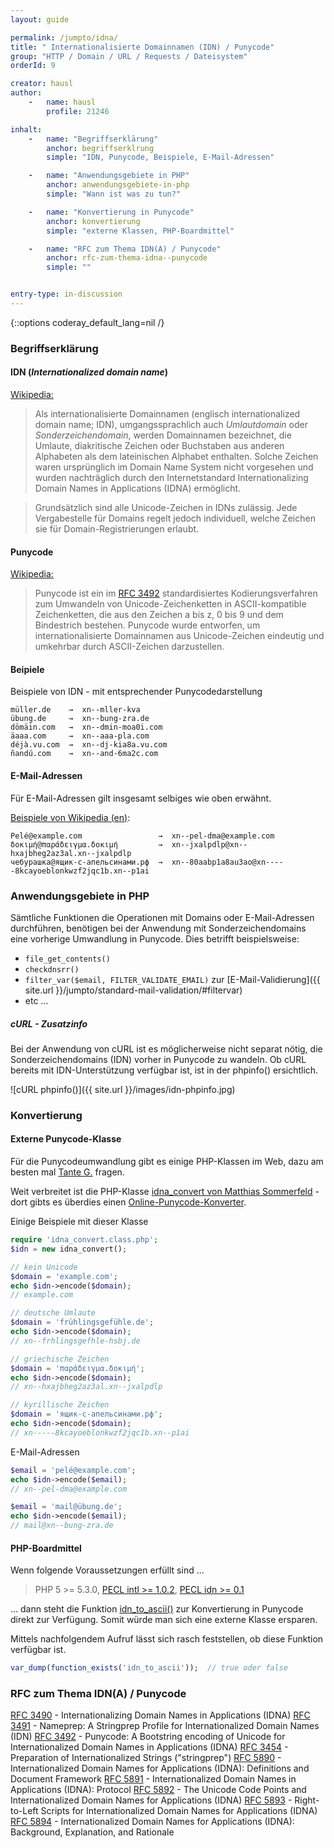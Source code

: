 ```yaml
---
layout: guide

permalink: /jumpto/idna/
title: " Internationalisierte Domainnamen (IDN) / Punycode"
group: "HTTP / Domain / URL / Requests / Dateisystem"
orderId: 9

creator: hausl
author:
    -   name: hausl
        profile: 21246

inhalt:
    -   name: "Begriffserklärung"
        anchor: begriffserklrung
        simple: "IDN, Punycode, Beispiele, E-Mail-Adressen"

    -   name: "Anwendungsgebiete in PHP"
        anchor: anwendungsgebiete-in-php
        simple: "Wann ist was zu tun?"

    -   name: "Konvertierung in Punycode"
        anchor: konvertierung
        simple: "externe Klassen, PHP-Boardmittel"

    -   name: "RFC zum Thema IDN(A) / Punycode"
        anchor: rfc-zum-thema-idna--punycode
        simple: ""


entry-type: in-discussion
---
```


{::options coderay_default_lang=nil /}



### Begriffserklärung

#### IDN (*Internationalized domain name*)

[Wikipedia:](http://de.wikipedia.org/wiki/Internationalisierter_Domainname)

> Als internationalisierte Domainnamen (englisch internationalized domain name; IDN), umgangssprachlich auch *Umlautdomain* oder *Sonderzeichendomain*, werden Domainnamen bezeichnet, die Umlaute, diakritische Zeichen oder Buchstaben aus anderen Alphabeten als dem lateinischen Alphabet enthalten. Solche Zeichen waren ursprünglich im Domain Name System nicht vorgesehen und wurden nachträglich durch den Internetstandard Internationalizing Domain Names in Applications (IDNA) ermöglicht.

> Grundsätzlich sind alle Unicode-Zeichen in IDNs zulässig. Jede Vergabestelle für Domains regelt jedoch individuell, welche Zeichen sie für Domain-Registrierungen erlaubt.


#### Punycode

[Wikipedia:](http://de.wikipedia.org/wiki/Punycode)

> Punycode ist ein im [RFC 3492](http://tools.ietf.org/html/rfc3492) standardisiertes Kodierungsverfahren zum Umwandeln von Unicode-Zeichenketten in ASCII-kompatible Zeichenketten, die aus den Zeichen a bis z, 0 bis 9 und dem Bindestrich bestehen. Punycode wurde entworfen, um internationalisierte Domainnamen aus Unicode-Zeichen eindeutig und umkehrbar durch ASCII-Zeichen darzustellen.


#### Beipiele

Beispiele von IDN - mit entsprechender Punycodedarstellung

~~~
müller.de    →  xn--mller-kva
übung.de     →  xn--bung-zra.de
dömäin.com   →  xn--dmin-moa0i.com
äaaa.com     →  xn--aaa-pla.com
déjà.vu.com  →  xn--dj-kia8a.vu.com
ñandú.com    →  xn--and-6ma2c.com
~~~

#### E-Mail-Adressen

Für E-Mail-Adressen gilt insgesamt selbiges wie oben erwähnt.

[Beispiele von Wikipedia (en)](http://en.wikipedia.org/wiki/Email_address#Internationalization_examples):

~~~
Pelé@example.com                 →  xn--pel-dma@example.com
δοκιμή@παράδειγμα.δοκιμή         →  xn--jxalpdlp@xn--hxajbheg2az3al.xn--jxalpdlp
чебурашка@ящик-с-апельсинами.рф  →  xn--80aabp1a8au3ao@xn-----8kcayoeblonkwzf2jqc1b.xn--p1ai
~~~


### Anwendungsgebiete in PHP

Sämtliche Funktionen die Operationen mit Domains oder E-Mail-Adressen durchführen, benötigen bei der Anwendung mit Sonderzeichendomains eine vorherige Umwandlung in Punycode. Dies betrifft beispielsweise:

- `file_get_contents()`
- `checkdnsrr()`
- `filter_var($email, FILTER_VALIDATE_EMAIL)` zur [E-Mail-Validierung]({{ site.url }}/jumpto/standard-mail-validation/#filtervar)
- etc ...


##### cURL - Zusatzinfo

Bei der Anwendung von cURL ist es möglicherweise nicht separat nötig, die Sonderzeichendomains (IDN) vorher in Punycode zu wandeln. Ob cURL bereits mit IDN-Unterstützung verfügbar ist, ist in der phpinfo() ersichtlich.

![cURL phpinfo()]({{ site.url }}/images/idn-phpinfo.jpg)


### Konvertierung

#### Externe Punycode-Klasse

Für die Punycodeumwandlung gibt es einige PHP-Klassen im Web, dazu am besten mal [Tante G.](https://www.google.at/search?q=php+punycode+OR+idna+converter) fragen.

Weit verbreitet ist die PHP-Klasse [idna_convert von Matthias Sommerfeld](http://phlymail.com/de/downloads/idna-convert.html) - dort gibts es überdies einen [Online-Punycode-Konverter](http://idnaconv.phlymail.de/?lang=de).

Einige Beispiele mit dieser Klasse


~~~ php
require 'idna_convert.class.php';
$idn = new idna_convert();

// kein Unicode
$domain = 'example.com';
echo $idn->encode($domain);
// example.com

// deutsche Umlaute
$domain = 'frühlingsgefühle.de';
echo $idn->encode($domain);
// xn--frhlingsgefhle-hsbj.de

// griechische Zeichen
$domain = 'παράδειγμα.δοκιμή';
echo $idn->encode($domain);
// xn--hxajbheg2az3al.xn--jxalpdlp

// kyrillische Zeichen
$domain = 'ящик-с-апельсинами.рф';
echo $idn->encode($domain);
// xn-----8kcayoeblonkwzf2jqc1b.xn--p1ai
~~~


E-Mail-Adressen

~~~ php
$email = 'pelé@example.com';
echo $idn->encode($email);
// xn--pel-dma@example.com

$email = 'mail@übung.de';
echo $idn->encode($email);
// mail@xn--bung-zra.de
~~~


#### PHP-Boardmittel

Wenn folgende Voraussetzungen erfüllt sind ...

> PHP 5 >= 5.3.0, [PECL intl >= 1.0.2](http://pecl.php.net/package/intl), [PECL idn >= 0.1](http://pecl.php.net/package/idn)

... dann steht die Funktion [idn_to_ascii()](http://php.net/manual/de/function.idn-to-ascii.php) zur Konvertierung in Punycode direkt zur Verfügung. Somit würde man sich eine externe Klasse ersparen.

Mittels nachfolgendem Aufruf lässt sich rasch feststellen, ob diese Funktion verfügbar ist.

~~~ php
var_dump(function_exists('idn_to_ascii'));  // true oder false
~~~


### RFC zum Thema IDN(A) / Punycode

[RFC 3490](http://tools.ietf.org/html/rfc3490) - Internationalizing Domain Names in Applications (IDNA)
[RFC 3491](http://tools.ietf.org/html/rfc3491) - Nameprep: A Stringprep Profile for Internationalized Domain Names (IDN)
[RFC 3492](http://tools.ietf.org/html/rfc3492) - Punycode: A Bootstring encoding of Unicode for Internationalized Domain Names in Applications (IDNA)
[RFC 3454](http://tools.ietf.org/html/rfc3454) - Preparation of Internationalized Strings ("stringprep")
[RFC 5890](http://tools.ietf.org/html/rfc5890) - Internationalized Domain Names for Applications (IDNA): Definitions and Document Framework
[RFC 5891](http://tools.ietf.org/html/rfc5891) - Internationalized Domain Names in Applications (IDNA): Protocol
[RFC 5892](http://tools.ietf.org/html/rfc5892) - The Unicode Code Points and Internationalized Domain Names for Applications (IDNA)
[RFC 5893](http://tools.ietf.org/html/rfc5893) - Right-to-Left Scripts for Internationalized Domain Names for Applications (IDNA)
[RFC 5894](http://tools.ietf.org/html/rfc5894) - Internationalized Domain Names for Applications (IDNA): Background, Explanation, and Rationale
